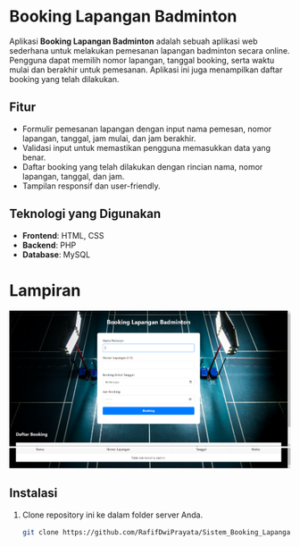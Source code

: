 # Booking Lapangan Badminton

Aplikasi **Booking Lapangan Badminton** adalah sebuah aplikasi web sederhana untuk melakukan pemesanan lapangan badminton secara online. Pengguna dapat memilih nomor lapangan, tanggal booking, serta waktu mulai dan berakhir untuk pemesanan. Aplikasi ini juga menampilkan daftar booking yang telah dilakukan.

## Fitur

- Formulir pemesanan lapangan dengan input nama pemesan, nomor lapangan, tanggal, jam mulai, dan jam berakhir.
- Validasi input untuk memastikan pengguna memasukkan data yang benar.
- Daftar booking yang telah dilakukan dengan rincian nama, nomor lapangan, tanggal, dan jam.
- Tampilan responsif dan user-friendly.

## Teknologi yang Digunakan

- **Frontend**: HTML, CSS
- **Backend**: PHP
- **Database**: MySQL

# Lampiran
![img](screenshot/img1.png)
![img](screenshot/img2.png)

## Instalasi
1. Clone repository ini ke dalam folder server Anda.
   ```bash
   git clone https://github.com/RafifDwiPrayata/Sistem_Booking_Lapangan_Badminton.git